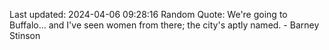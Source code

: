 Last updated: 2024-04-06 09:28:16
Random Quote: We're going to Buffalo... and I've seen women from there; the city's aptly named. - Barney Stinson